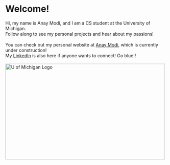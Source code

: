 # Welcome!

Hi, my name is Anay Modi, and I am a CS student at the University of Michigan. <br /> 
Follow along to see my personal projects and hear about my passions! <br/> <br/>
You can check out my personal website at [Anay Modi](anay-m.github.io), which is currently under construction! <br/>
My [LinkedIn](https://www.linkedin.com/in/anay-modi/) is also here if anyone wants to connect! Go blue!! <br/> <br/>
<img src = https://github.com/anay-m/anay-m.github.io/assets/113303280/417ec1a8-94f8-4319-bc61-39dc6c756e32 alt = "U of Michigan Logo"  width = "500" height = "300">
